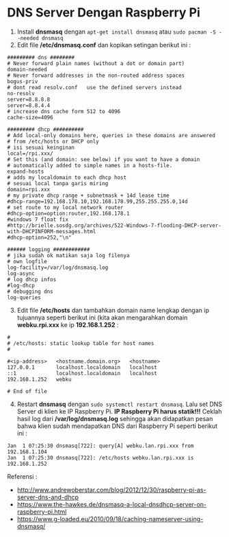 # DNS Server Dengan Raspberry Pi
1. Install **dnsmasq** dengan `apt-get install dnsmasq` atau `sudo pacman -S --needed dnsmasq`
2. Edit file **/etc/dnsmasq.conf** dan kopikan setingan berikut ini :
  ```
  ######### dns ########
  # Never forward plain names (without a dot or domain part)
  domain-needed
  # Never forward addresses in the non-routed address spaces
  bogus-priv
  # dont read resolv.conf   use the defined servers instead
  no-resolv
  server=8.8.8.8
  server=8.8.4.4
  # increase dns cache form 512 to 4096
  cache-size=4096

  ######### dhcp ##########
  # Add local-only domains here, queries in these domains are answered
  # from /etc/hosts or DHCP only
  # isi sesuai keinginan
  local=/rpi.xxx/
  # Set this (and domain: see below) if you want to have a domain
  # automatically added to simple names in a hosts-file.
  expand-hosts
  # adds my localdomain to each dhcp host
  # sesuai local tanpa garis miring
  domain=rpi.xxx
  # my private dhcp range + subnetmask + 14d lease time
  #dhcp-range=192.168.178.10,192.168.178.99,255.255.255.0,14d
  # set route to my local network router
  #dhcp-option=option:router,192.168.178.1
  #windows 7 float fix
  #http://brielle.sosdg.org/archives/522-Windows-7-flooding-DHCP-server-with-DHCPINFORM-messages.html
  #dhcp-option=252,"\n"

  ###### logging ############
  # jika sudah ok matikan saja log filenya
  # own logfile
  log-facility=/var/log/dnsmasq.log
  log-async
  # log dhcp infos
  #log-dhcp
  # debugging dns
  log-queries
  ```
3. Edit file **/etc/hosts** dan tambahkan domain name lengkap dengan ip tujuannya seperti berikut ini (kita akan mengarahkan domain **webku.rpi.xxx** ke ip **192.168.1.252** :
  ```
  #
  # /etc/hosts: static lookup table for host names
  #

  #<ip-address>   <hostname.domain.org>   <hostname>
  127.0.0.1       localhost.localdomain   localhost
  ::1             localhost.localdomain   localhost
  192.168.1.252   webku

  # End of file
  ```
4. Restart **dnsmasq** dengan `sudo systemctl restart dnsmasq`. Lalu set DNS Server di klien ke IP Raspberry Pi. **IP Raspberry Pi harus statik!!!** Ceklah hasil log dari **/var/log/dnsmasq.log** sehingga akan didapatkan pesan bahwa klien sudah mendapatkan DNS dari Raspberry Pi seperti berikut ini :

  ```
  Jan  1 07:25:30 dnsmasq[722]: query[A] webku.lan.rpi.xxx from 192.168.1.104
  Jan  1 07:25:30 dnsmasq[722]: /etc/hosts webku.lan.rpi.xxx is 192.168.1.252
  ```

Referensi :
- http://www.andrewoberstar.com/blog/2012/12/30/raspberry-pi-as-server-dns-and-dhcp
- https://www.the-hawkes.de/dnsmasq-a-local-dnsdhcp-server-on-raspberry-pi.html
- https://www.g-loaded.eu/2010/09/18/caching-nameserver-using-dnsmasq/
